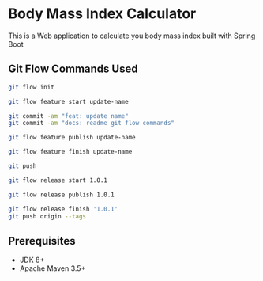 # Body Mass Index Calculator

This is a Web application to calculate you body mass index built with Spring Boot

## Git Flow Commands Used

```bash
git flow init

git flow feature start update-name

git commit -am "feat: update name"
git commit -am "docs: readme git flow commands"

git flow feature publish update-name

git flow feature finish update-name

git push

git flow release start 1.0.1

git flow release publish 1.0.1

git flow release finish '1.0.1'
git push origin --tags
```

## Prerequisites
* JDK 8+
* Apache Maven 3.5+


